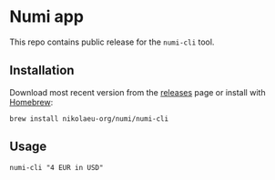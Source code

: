 # Numi app

This repo contains public release for the `numi-cli` tool.

## Installation

Download most recent version from the [releases](https://github.com/nikolaeu-org/numi-app/releases) page or install with [Homebrew](https://brew.sh/):

`brew install nikolaeu-org/numi/numi-cli`

## Usage

`numi-cli "4 EUR in USD"`
